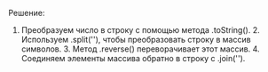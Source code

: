 Решение: 
   1.	Преобразуем число в строку с помощью метода .toString().
	2.	Используем .split(''), чтобы преобразовать строку в массив символов.
	3.	Метод .reverse() переворачивает этот массив.
	4.	Соединяем элементы массива обратно в строку с .join('').

